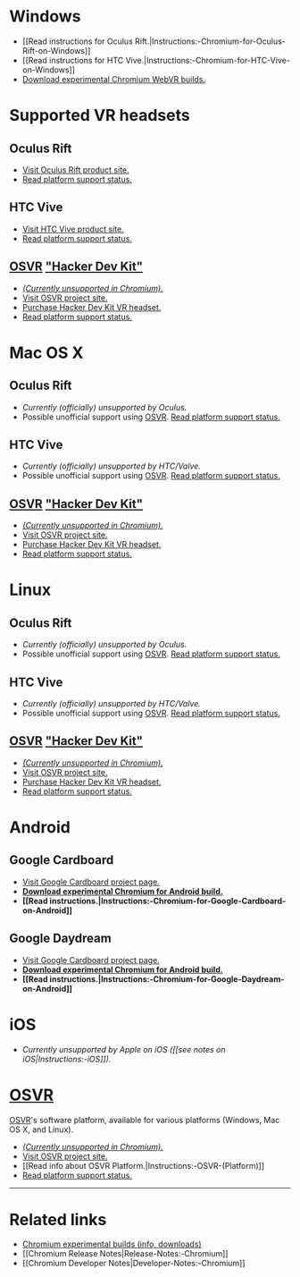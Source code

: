 # Windows

* [[Read instructions for Oculus Rift.|Instructions:-Chromium-for-Oculus-Rift-on-Windows]]
* [[Read instructions for HTC Vive.|Instructions:-Chromium-for-HTC-Vive-on-Windows]]
* [Download experimental Chromium WebVR builds.](https://webvr.info/get-chrome/)

# Supported VR headsets

## **Oculus Rift**

* [Visit Oculus Rift product site.](https://www.oculus.com/)
* [Read platform support status.](https://iswebvrready.org/#oculus-rift-support)

## **HTC Vive**

* [Visit HTC Vive product site.](https://www.vive.com/)
* [Read platform support status.](https://iswebvrready.org/#htc-vive-support)

## **[OSVR](http://www.osvr.org/) ["Hacker Dev Kit"](http://www.osvr.org/hardware/buy/)**

* [_(Currently unsupported in Chromium)._](https://github.com/toji/chrome-webvr-issues/issues/99)
* [Visit OSVR project site.](http://www.osvr.org/)
* [Purchase Hacker Dev Kit VR headset.](http://www.osvr.org/hardware/buy/)
* [Read platform support status.](https://iswebvrready.org/#osvr-support)


# Mac OS X

## **Oculus Rift**

* _Currently (officially) unsupported by Oculus._
* Possible unofficial support using [OSVR](http://www.osvr.org/). [Read platform support status.](https://iswebvrready.org/#osvr-support)

## **HTC Vive**

* _Currently (officially) unsupported by HTC/Valve._
* Possible unofficial support using [OSVR](http://www.osvr.org/). [Read platform support status.](https://iswebvrready.org/#osvr-support)

## **[OSVR](http://www.osvr.org/) ["Hacker Dev Kit"](http://www.osvr.org/hardware/buy/)**

* [_(Currently unsupported in Chromium)._](https://github.com/toji/chrome-webvr-issues/issues/99)
* [Visit OSVR project site.](http://www.osvr.org/)
* [Purchase Hacker Dev Kit VR headset.](http://www.osvr.org/hardware/buy/)
* [Read platform support status.](https://iswebvrready.org/#osvr-support)


# Linux

## **Oculus Rift**

* _Currently (officially) unsupported by Oculus._
* Possible unofficial support using [OSVR](http://www.osvr.org/). [Read platform support status.](https://iswebvrready.org/#osvr-support)

## **HTC Vive**

* _Currently (officially) unsupported by HTC/Valve._
* Possible unofficial support using [OSVR](http://www.osvr.org/). [Read platform support status.](https://iswebvrready.org/#osvr-support)

## **[OSVR](http://www.osvr.org/) ["Hacker Dev Kit"](http://www.osvr.org/hardware/buy/)**

* [_(Currently unsupported in Chromium)._](https://github.com/toji/chrome-webvr-issues/issues/99)
* [Visit OSVR project site.](http://www.osvr.org/)
* [Purchase Hacker Dev Kit VR headset.](http://www.osvr.org/hardware/buy/)
* [Read platform support status.](https://iswebvrready.org/#osvr-support)


# Android

## Google Cardboard

* [Visit Google Cardboard project page.](https://vr.google.com/cardboard/)
* **[Download experimental Chromium for Android build.](https://webvr.info/get-chrome/)**
* **[[Read instructions.|Instructions:-Chromium-for-Google-Cardboard-on-Android]]**

## Google Daydream

* [Visit Google Cardboard project page.](https://vr.google.com/daydream/)
* **[Download experimental Chromium for Android build.](https://webvr.info/get-chrome/)**
* **[[Read instructions.|Instructions:-Chromium-for-Google-Daydream-on-Android]]**


# iOS

* _Currently unsupported by Apple on iOS ([[see notes on iOS|Instructions:-iOS]])._


# [OSVR](http://www.osvr.org/)

[OSVR](http://www.osvr.org/)'s software platform, available for various platforms (Windows, Mac OS X, and Linux).

* [_(Currently unsupported in Chromium)._](https://github.com/toji/chrome-webvr-issues/issues/99)
* [Visit OSVR project site.](http://www.osvr.org/)
* [[Read info about OSVR Platform.|Instructions:-OSVR-(Platform)]]
* [Read platform support status.](https://iswebvrready.org/#osvr-support)

<hr>

# Related links

* [Chromium experimental builds (info, downloads)](https://webvr.info/get-chrome/)
* [[Chromium Release Notes|Release-Notes:-Chromium]]
* [[Chromium Developer Notes|Developer-Notes:-Chromium]]
